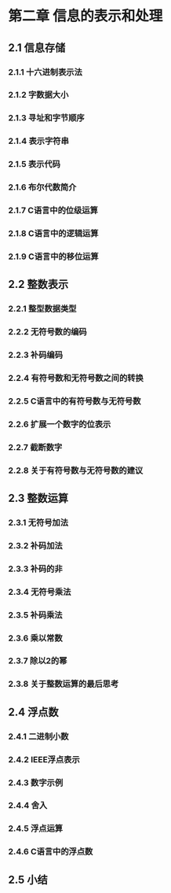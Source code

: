 # 第二章 信息的表示和处理
## 2.1 信息存储
### 2.1.1 十六进制表示法
### 2.1.2 字数据大小
### 2.1.3 寻址和字节顺序
### 2.1.4 表示字符串
### 2.1.5 表示代码
### 2.1.6 布尔代数简介
### 2.1.7 C语言中的位级运算
### 2.1.8 C语言中的逻辑运算
### 2.1.9 C语言中的移位运算
## 2.2 整数表示
### 2.2.1 整型数据类型
### 2.2.2 无符号数的编码
### 2.2.3 补码编码
### 2.2.4 有符号数和无符号数之间的转换
### 2.2.5 C语言中的有符号数与无符号数
### 2.2.6 扩展一个数字的位表示
### 2.2.7 截断数字
### 2.2.8 关于有符号数与无符号数的建议
## 2.3 整数运算
### 2.3.1 无符号加法
### 2.3.2 补码加法
### 2.3.3 补码的非
### 2.3.4 无符号乘法
### 2.3.5 补码乘法
### 2.3.6 乘以常数
### 2.3.7 除以2的幂
### 2.3.8 关于整数运算的最后思考
## 2.4 浮点数
### 2.4.1 二进制小数
### 2.4.2 IEEE浮点表示
### 2.4.3 数字示例
### 2.4.4 舍入
### 2.4.5 浮点运算
### 2.4.6 C语言中的浮点数
## 2.5 小结